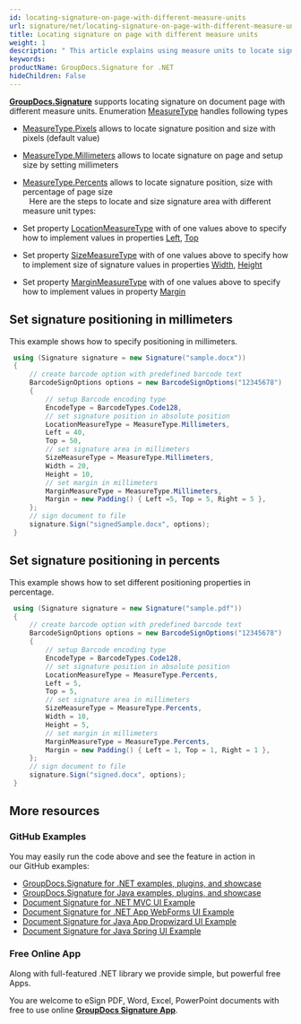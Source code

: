 ```yaml
---
id: locating-signature-on-page-with-different-measure-units
url: signature/net/locating-signature-on-page-with-different-measure-units
title: Locating signature on page with different measure units
weight: 1
description: " This article explains using measure units to locate signature and its size on document page with GroupDocs.Signature API."
keywords: 
productName: GroupDocs.Signature for .NET
hideChildren: False
---
```

[**GroupDocs.Signature**](https://products.groupdocs.com/signature/net) supports locating signature on document page with different measure units. Enumeration [MeasureType](https://reference.groupdocs.com/signature/net/groupdocs.signature.domain/measuretype) handles following types

* [MeasureType.Pixels](https://reference.groupdocs.com/signature/net/groupdocs.signature.domain/measuretype) allows to locate signature position and size with pixels (default value)
* [MeasureType.Millimeters](https://reference.groupdocs.com/signature/net/groupdocs.signature.domain/measuretype) allows to locate signature on page and setup size by setting millimeters
* [MeasureType.Percents](https://reference.groupdocs.com/signature/net/groupdocs.signature.domain/measuretype) allows to locate signature position, size with percentage of page size  
  
Here are the steps to locate and size signature area with different measure unit types:

* Set property [LocationMeasureType](https://reference.groupdocs.com/signature/net/groupdocs.signature.options/imagesignoptions/locationmeasuretype) with of one values above to specify how to implement values in properties [Left](https://reference.groupdocs.com/signature/net/groupdocs.signature.options/imagesignoptions/left), [Top](https://reference.groupdocs.com/signature/net/groupdocs.signature.options/imagesignoptions/top)
* Set property [SizeMeasureType](https://reference.groupdocs.com/signature/net/groupdocs.signature.options/imagesignoptions/sizemeasuretype) with of one values above to specify how to implement size of signature values in properties [Width](https://reference.groupdocs.com/signature/net/groupdocs.signature.options/imagesignoptions/width), [Height](https://reference.groupdocs.com/signature/net/groupdocs.signature.options/imagesignoptions/height)
* Set property [MarginMeasureType](https://reference.groupdocs.com/signature/net/groupdocs.signature.options/imagesignoptions/marginmeasuretype) with of one values above to specify how to implement values in property [Margin](https://reference.groupdocs.com/signature/net/groupdocs.signature.options/imagesignoptions/margin)

## Set signature positioning in millimeters

This example shows how to specify positioning in millimeters.

```csharp
 using (Signature signature = new Signature("sample.docx"))
 {
     // create barcode option with predefined barcode text
     BarcodeSignOptions options = new BarcodeSignOptions("12345678")
     {
         // setup Barcode encoding type
         EncodeType = BarcodeTypes.Code128,
         // set signature position in absolute position
         LocationMeasureType = MeasureType.Millimeters,
         Left = 40,
         Top = 50,
         // set signature area in millimeters
         SizeMeasureType = MeasureType.Millimeters,
         Width = 20,
         Height = 10,
         // set margin in millimeters
         MarginMeasureType = MeasureType.Millimeters,
         Margin = new Padding() { Left =5, Top = 5, Right = 5 },
     };
     // sign document to file
     signature.Sign("signedSample.docx", options);
 }
```

## Set signature positioning in percents

This example shows how to set different positioning properties in percentage.

```csharp
 using (Signature signature = new Signature("sample.pdf"))
 {
     // create barcode option with predefined barcode text
     BarcodeSignOptions options = new BarcodeSignOptions("12345678")
     {
         // setup Barcode encoding type
         EncodeType = BarcodeTypes.Code128,
         // set signature position in absolute position
         LocationMeasureType = MeasureType.Percents,
         Left = 5,
         Top = 5,
         // set signature area in millimeters
         SizeMeasureType = MeasureType.Percents,
         Width = 10,
         Height = 5,
         // set margin in millimeters
         MarginMeasureType = MeasureType.Percents,
         Margin = new Padding() { Left = 1, Top = 1, Right = 1 },
     };
     // sign document to file
     signature.Sign("signed.docx", options);
 }
```

## More resources

### GitHub Examples

You may easily run the code above and see the feature in action in our GitHub examples:

* [GroupDocs.Signature for .NET examples, plugins, and showcase](https://github.com/groupdocs-signature/GroupDocs.Signature-for-.NET)
* [GroupDocs.Signature for Java examples, plugins, and showcase](https://github.com/groupdocs-signature/GroupDocs.Signature-for-Java)
* [Document Signature for .NET MVC UI Example](https://github.com/groupdocs-signature/GroupDocs.Signature-for-.NET-MVC)
* [Document Signature for .NET App WebForms UI Example](https://github.com/groupdocs-signature/GroupDocs.Signature-for-.NET-WebForms)
* [Document Signature for Java App Dropwizard UI Example](https://github.com/groupdocs-signature/GroupDocs.Signature-for-Java-Dropwizard)
* [Document Signature for Java Spring UI Example](https://github.com/groupdocs-signature/GroupDocs.Signature-for-Java-Spring)

### Free Online App

Along with full-featured .NET library we provide simple, but powerful free Apps.

You are welcome to eSign PDF, Word, Excel, PowerPoint documents with free to use online **[GroupDocs Signature App](https://products.groupdocs.app/signature)**.
